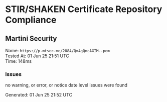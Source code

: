 # STIR/SHAKEN Certificate Repository Compliance

## Martini Security

Name: `https://p.mtsec.me/2884/Qm4gQncAGIM-.pem`\
Tested At: 01 Jun 25 21:51 UTC\
Time: 148ms

### Issues

no warning, or error, or notice date level issues were found

Generated: 01 Jun 25 21:52 UTC